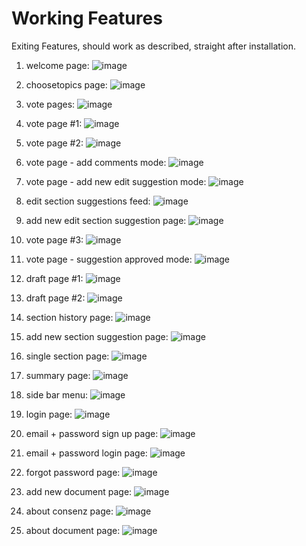 # <a id="top">Working Features</a>
Exiting Features, should work as described, straight after installation.

1. welcome page:
![image](https://user-images.githubusercontent.com/5900841/80348692-db00c280-8876-11ea-845e-dbec2a508d2d.png)

2. choosetopics page:
![image](https://user-images.githubusercontent.com/5900841/80349058-5e221880-8877-11ea-865a-467ea9df4327.png)

3. vote pages:
![image](https://user-images.githubusercontent.com/5900841/80349109-73974280-8877-11ea-9cd3-fe3f0bc96314.png)

4. vote page #1:
![image](https://user-images.githubusercontent.com/5900841/80349719-5151f480-8878-11ea-94fb-8bdd4244a74b.png)

5. vote page #2:
![image](https://user-images.githubusercontent.com/5900841/80355599-f4a70780-8880-11ea-9ec7-fee75514a91c.png)

6. vote page - add comments mode:
![image](https://user-images.githubusercontent.com/5900841/80350172-ff5d9e80-8878-11ea-9350-ec312e8e072d.png)

7. vote page - add new edit suggestion mode:
![image](https://user-images.githubusercontent.com/5900841/80350325-36cc4b00-8879-11ea-944d-db8eb4837fb0.png)

8. edit section suggestions feed:
![image](https://user-images.githubusercontent.com/5900841/80388267-5d5aa800-88b2-11ea-8968-3e2b974316b2.png)

9. add new edit section suggestion page:
![image](https://user-images.githubusercontent.com/5900841/80351015-4bf5a980-887a-11ea-908e-f00de913649d.png)

10. vote page #3:
![image](https://user-images.githubusercontent.com/5900841/80351137-7ba4b180-887a-11ea-8436-ea6678869b1e.png)

11. vote page - suggestion approved mode:
 ![image](https://user-images.githubusercontent.com/5900841/80351419-f40b7280-887a-11ea-878d-4f5f29b22da4.png)

12. draft page #1:
![image](https://user-images.githubusercontent.com/5900841/80352374-76e0fd00-887c-11ea-89cb-c13e27325aaf.png)

13. draft page #2:
![image](https://user-images.githubusercontent.com/5900841/80355702-130d0300-8881-11ea-9806-dcaa933d4d26.png)

14. section history page:
![image](https://user-images.githubusercontent.com/5900841/80354543-8dd51e80-887f-11ea-9245-61822f3f9a97.png)

15. add new section suggestion page:
![image](https://user-images.githubusercontent.com/5900841/80355786-3172fe80-8881-11ea-9447-36917431b820.png)

17. single section page:
![image](https://user-images.githubusercontent.com/5900841/80389804-3f8e4280-88b4-11ea-9841-a3c500ce3e89.png)

18. summary page:
![image](https://user-images.githubusercontent.com/5900841/80355930-64b58d80-8881-11ea-9917-ed5b44581fa1.png)

19. side bar menu:
![image](https://user-images.githubusercontent.com/5900841/80355357-a8f45e00-8880-11ea-9ec1-e9425a9d2c87.png)

20. login page:
![image](https://user-images.githubusercontent.com/5900841/80356267-e4435c80-8881-11ea-99b4-f5638cabe452.png)

21. email + password sign up page:
![image](https://user-images.githubusercontent.com/5900841/80356352-03da8500-8882-11ea-8187-ee49f2a23819.png)

22. email + password login page:
![image](https://user-images.githubusercontent.com/5900841/80356404-1bb20900-8882-11ea-964e-a5e008726b15.png)

23. forgot password page:
![image](https://user-images.githubusercontent.com/5900841/80356470-2f5d6f80-8882-11ea-957b-c880c4e1972c.png)

24. add new document page:
![image](https://user-images.githubusercontent.com/5900841/80356534-41d7a900-8882-11ea-877a-74adf7ad1cb0.png)

25. about consenz page:
![image](https://user-images.githubusercontent.com/12394551/71082305-8a2ae000-2199-11ea-8f65-ec08aea15e32.png)

26. about document page:
![image](https://user-images.githubusercontent.com/12394551/71082337-9b73ec80-2199-11ea-8a63-75f901ab9846.png)
